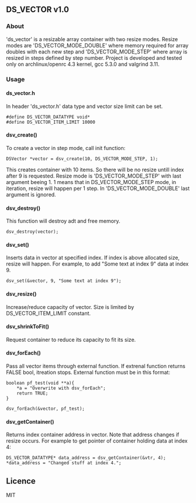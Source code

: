 ## DS_VECTOR v1.0


### About

'ds_vector' is a resizable array container with two resize modes. Resize modes are 'DS_VECTOR_MODE_DOUBLE' where 
memory required for array doubles with each new step and 'DS_VECTOR_MODE_STEP' where array is resized in steps 
defined by step number. Project is developed and tested only on archlinux/openrc 4.3 kernel, gcc 5.3.0 and valgrind 3.11. 


### Usage

#### ds_vector.h

In header 'ds_vector.h' data type and vector size limit can be set.

    #define DS_VECTOR_DATATYPE void*
    #define DS_VECTOR_ITEM_LIMIT 10000


#### dsv_create()

To create a vector in step mode, call init function:

    DSVector *vector = dsv_create(10, DS_VECTOR_MODE_STEP, 1);

This creates container with 10 items. So there will be no resize untill index 
after 9 is requested. Resize mode is 'DS_VECTOR_MODE_STEP' with last argument
beeing 1. 1 means that in DS_VECTOR_MODE_STEP mode, in iteration, resize will 
happen per 1 step. In 'DS_VECTOR_MODE_DOUBLE' last argument is ignored.


#### dsv_destroy()

This function will destroy adt and free memory.

    dsv_destroy(vector);


#### dsv_set()

Inserts data in vector at specified index. If index is above allocated size,
resize will happen. For example, to add "Some text at index 9" data at index 9.

    dsv_set(&vector, 9, "Some text at index 9");


#### dsv_resize()

Increase/reduce capacity of vector. Size is limited by DS_VECTOR_ITEM_LIMIT 
constant. 


#### dsv_shrinkToFit()

Request container to reduce its capacity to fit its size.


#### dsv_forEach()

Pass all vector items through external function. If extrenal function returns 
FALSE bool, itreation stops. External function must be in this format:
    
    boolean pf_test(void **a){
        *a = "Overwrite with dsv_forEach";    
        return TRUE;
    }  

    dsv_forEach(&vector, pf_test);


#### dsv_getContainer()

Returns index container address in vector. Note that address changes
if resize occurs. For example to get pointer of container holding data at index 4:

    DS_VECTOR_DATATYPE* data_address = dsv_getContainer(&vtr, 4);
    *data_address = "Changed stuff at index 4.";

## Licence

MIT
